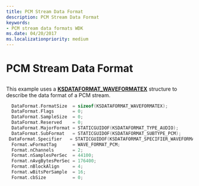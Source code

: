 ```yaml
---
title: PCM Stream Data Format
description: PCM Stream Data Format
keywords:
- PCM stream data formats WDK
ms.date: 04/20/2017
ms.localizationpriority: medium
---
```


# PCM Stream Data Format


## <span id="pcm_stream_data_format"></span><span id="PCM_STREAM_DATA_FORMAT"></span>


This example uses a [**KSDATAFORMAT\_WAVEFORMATEX**](/windows-hardware/drivers/ddi/ksmedia/ns-ksmedia-ksdataformat_waveformatex) structure to describe the data format of a PCM stream.

```cpp
  DataFormat.FormatSize  = sizeof(KSDATAFORMAT_WAVEFORMATEX);
  DataFormat.Flags       = 0;
  DataFormat.SampleSize  = 0;
  DataFormat.Reserved    = 0;
  DataFormat.MajorFormat = STATICGUIDOF(KSDATAFORMAT_TYPE_AUDIO);
  DataFormat.SubFormat   = STATICGUIDOF(KSDATAFORMAT_SUBTYPE_PCM);
 DataFormat.Specifier   = STATICGUIDOF(KSDATAFORMAT_SPECIFIER_WAVEFORMATEX);
  Format.wFormatTag      = WAVE_FORMAT_PCM;
  Format.nChannels       = 2;
  Format.nSamplesPerSec  = 44100;
  Format.nAvgBytesPerSec = 176400;
  Format.nBlockAlign     = 4;
  Format.wBitsPerSample  = 16;
  Format.cbSize          = 0;
```

 


